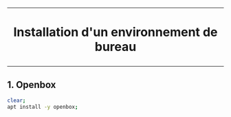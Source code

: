 --------------------------------------------------------------------------------------------------------------
# <p align='center'> Installation d'un environnement de bureau </p>

--------------------------------------------------------------------------------------------------------------
## 1. Openbox
```bash
clear;
apt install -y openbox;
```
